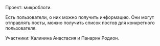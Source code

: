 Проект: микроблоги.

Есть пользователи, о них можно получить информацию. Они могут отправлять посты, можно получить список постов для конкретного пользователя.

Участники: Калинина Анастасия и Панарин Родион.